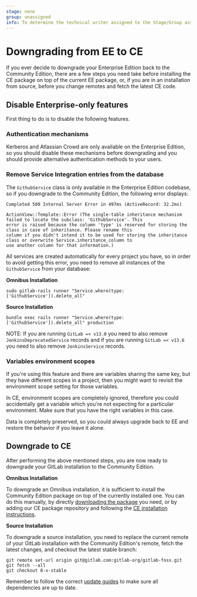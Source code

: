 ```yaml
---
stage: none
group: unassigned
info: To determine the technical writer assigned to the Stage/Group associated with this page, see https://about.gitlab.com/handbook/engineering/ux/technical-writing/#assignments
---
```


# Downgrading from EE to CE

If you ever decide to downgrade your Enterprise Edition back to the Community
Edition, there are a few steps you need take before installing the CE package
on top of the current EE package, or, if you are in an installation from source,
before you change remotes and fetch the latest CE code.

## Disable Enterprise-only features

First thing to do is to disable the following features.

### Authentication mechanisms

Kerberos and Atlassian Crowd are only available on the Enterprise Edition, so
you should disable these mechanisms before downgrading and you should provide
alternative authentication methods to your users.

### Remove Service Integration entries from the database

The `GithubService` class is only available in the Enterprise Edition codebase,
so if you downgrade to the Community Edition, the following error displays:

```plaintext
Completed 500 Internal Server Error in 497ms (ActiveRecord: 32.2ms)

ActionView::Template::Error (The single-table inheritance mechanism failed to locate the subclass: 'GithubService'. This
error is raised because the column 'type' is reserved for storing the class in case of inheritance. Please rename this
column if you didn't intend it to be used for storing the inheritance class or overwrite Service.inheritance_column to
use another column for that information.)
```

All services are created automatically for every project you have, so in order
to avoid getting this error, you need to remove all instances of the
`GithubService` from your database:

**Omnibus Installation**

```shell
sudo gitlab-rails runner "Service.where(type: ['GithubService']).delete_all"
```

**Source Installation**

```shell
bundle exec rails runner "Service.where(type: ['GithubService']).delete_all" production
```

NOTE:
If you are running `GitLab =< v13.0` you need to also remove `JenkinsDeprecatedService` records
and if you are running `GitLab =< v13.6` you need to also remove `JenkinsService` records.

### Variables environment scopes

If you're using this feature and there are variables sharing the same
key, but they have different scopes in a project, then you might want to
revisit the environment scope setting for those variables.

In CE, environment scopes are completely ignored, therefore you could
accidentally get a variable which you're not expecting for a particular
environment. Make sure that you have the right variables in this case.

Data is completely preserved, so you could always upgrade back to EE and
restore the behavior if you leave it alone.

## Downgrade to CE

After performing the above mentioned steps, you are now ready to downgrade your
GitLab installation to the Community Edition.

**Omnibus Installation**

To downgrade an Omnibus installation, it is sufficient to install the Community
Edition package on top of the currently installed one. You can do this manually,
by directly [downloading the package](https://packages.gitlab.com/gitlab/gitlab-ce)
you need, or by adding our CE package repository and following the
[CE installation instructions](https://about.gitlab.com/install/?version=ce).

**Source Installation**

To downgrade a source installation, you need to replace the current remote of
your GitLab installation with the Community Edition's remote, fetch the latest
changes, and checkout the latest stable branch:

```shell
git remote set-url origin git@gitlab.com:gitlab-org/gitlab-foss.git
git fetch --all
git checkout 8-x-stable
```

Remember to follow the correct [update guides](../update/README.md) to make
sure all dependencies are up to date.
